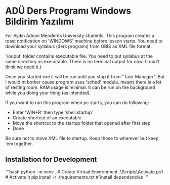# ADÜ Ders Programı Windows Bildirim Yazılımı

For Aydın Adnan Menderes University students. This program creates a toast notification on 'WINDOWS' machine before lesson starts. You need to download your syllabus (ders programı) from OBIS as XML file format. 

'/ouput' folder contains executable file. You need to put syllabus at the same directory as executable. There is no terminal output for now. (I don't think we need it.)

Once you started exe it will be run until you stop it from "Task Manager". But I would'nt bother cause program uses 'sched' module, means there is a lot of resting room. RAM usage is minimal. It can be run on the background while you doing your thing (as intended).

If you want to run this program when pc starts, you can do following:
* Enter 'WIN+R' then type 'shell:startup'
* Create shortcut of an executable
* Move the shortcut to the startup folder that opened after first step
* Done

Be sure not to move XML file to startup. Keep those to wherever but keep 'em together.

## Installation for Development
'''bash
python -m venv .                  # Create Virtual Environment
.\Scripts\Activate.ps1            # Activate it
pip install -r .\requirements.txt #`install dependencies
'''
